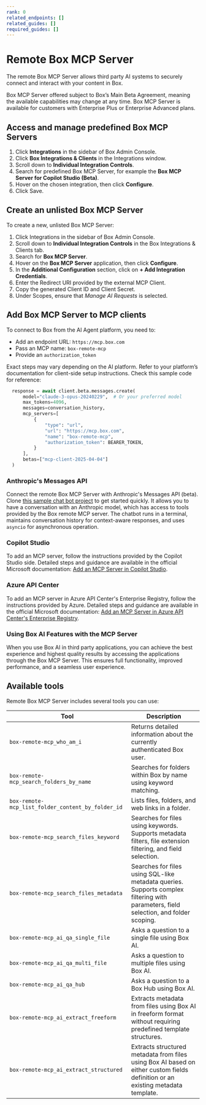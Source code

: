 ```yaml
---
rank: 0
related_endpoints: []
related_guides: []
required_guides: []
---
```


# Remote Box MCP Server

The remote Box MCP Server allows third party AI systems to securely connect and interact with your content in Box.

<Message type='notice'>
  Box MCP Server offered subject to Box’s Main Beta Agreement, meaning the available capabilities may change at any time. Box MCP Server is available for customers with Enterprise Plus or Enterprise Advanced plans.
</Message>

## Access and manage predefined Box MCP Servers

1. Click **Integrations** in the sidebar of Box Admin Console. 
2. Click **Box Integrations & Clients** in the Integrations window.
3. Scroll down to **Individual Integration Controls**.
4. Search for predefined Box MCP Server, for example the **Box MCP Server for Copilot Studio (Beta)**. 
5. Hover on the chosen integration, then click **Configure**.
6. Click Save.

## Create an unlisted Box MCP Server

To create a new, unlisted Box MCP Server:

1. Click Integrations in the sidebar of Box Admin Console.
2. Scroll down to **Individual Integration Controls** in the Box Integrations & Clients tab.
3. Search for **Box MCP Server**. 
4. Hover on the **Box MCP Server** application, then click **Configure**.
5. In the **Additional Configuration** section, click on **+ Add Integration Credentials**.
6. Enter the Redirect URI provided by the external MCP Client. 
7. Copy the generated Client ID and Client Secret.
8. Under Scopes, ensure that *Manage AI Requests* is selected.

## Add Box MCP Server to MCP clients

To connect to Box from the AI Agent platform, you need to:

* Add an endpoint URL: `https://mcp.box.com`
* Pass an MCP name: `box-remote-mcp`
* Provide an `authorization_token`

Exact steps may vary depending on the AI platform. Refer to your platform’s documentation for client-side setup instructions. Check this sample code for reference:

```python
  response = await client.beta.messages.create(
      model="claude-3-opus-20240229",  # Or your preferred model
      max_tokens=4096,
      messages=conversation_history,
      mcp_servers=[
          {
              "type": "url",
              "url": "https://mcp.box.com",
              "name": "box-remote-mcp",
              "authorization_token": BEARER_TOKEN,
          }
      ],
      betas=["mcp-client-2025-04-04"]
  )
```

### Anthropic's Messages API

Connect the remote Box MCP Server with Anthropic's Messages API (beta). Clone [this sample chat bot project](https://github.com/box-community/remote-box-mcp-anthropic) to get started quickly. It allows you to have a conversation with an Anthropic model, which has access to tools provided by the Box remote MCP server. The chatbot runs in a terminal, maintains conversation history for context-aware responses, and uses `asyncio` for asynchronous operation.

### Copilot Studio

To add an MCP server, follow the instructions provided by the Copilot Studio side. Detailed steps and guidance are available in the official Microsoft documentation: [Add an MCP Server in Copilot Studio](https://learn.microsoft.com/en-us/microsoft-copilot-studio/agent-extend-action-mcp#add-tools-from-an-existing-mcp-connector-to-an-agent).

### Azure API Center

To add an MCP server in Azure API Center's Enterprise Registry, follow the instructions provided by Azure. Detailed steps and guidance are available in the official Microsoft documentation: [Add an MCP Server in Azure API Center's Enterprise Registry](https://learn.microsoft.com/en-us/azure/api-center/register-discover-mcp-server).

### Using Box AI Features with the MCP Server

When you use Box AI in third party applications, you can achieve the best experience and highest quality results by accessing the applications through the Box MCP Server. This ensures full functionality, improved performance, and a seamless user experience.

## Available tools

Remote Box MCP Server includes several tools you can use:

| Tool| Description|
|--------|--------|
| `box-remote-mcp_who_am_i`| Returns detailed information about the currently authenticated Box user.|
| `box-remote-mcp_search_folders_by_name`| Searches for folders within Box by name using keyword matching.|
| `box-remote-mcp_list_folder_content_by_folder_id`| Lists files, folders, and web links in a folder. |
| `box-remote-mcp_search_files_keyword`| Searches for files using keywords. Supports metadata filters, file extension filtering, and field selection.|
| `box-remote-mcp_search_files_metadata`| Searches for files using SQL-like metadata queries. Supports complex filtering with parameters, field selection, and folder scoping.|
| `box-remote-mcp_ai_qa_single_file`| Asks a question to a single file using Box AI.|
| `box-remote-mcp_ai_qa_multi_file`| Asks a question to multiple files using Box AI.|
| `box-remote-mcp_ai_qa_hub`| Asks a question to a Box Hub using Box AI.|
| `box-remote-mcp_ai_extract_freeform`| Extracts metadata from files using Box AI in freeform format without requiring predefined template structures.|
| `box-remote-mcp_ai_extract_structured`| Extracts structured metadata from files using Box AI based on either custom fields definition or an existing metadata template.|